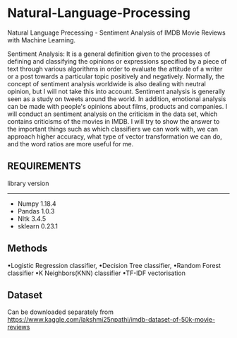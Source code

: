 # Natural-Language-Processing
Natural Language Precessing - Sentiment Analysis of IMDB Movie Reviews with Machine Learning.

Sentiment Analysis: It is a general definition given to the processes of defining and classifying the opinions or expressions specified by a piece of text through various algorithms in order to evaluate the attitude of a writer or a post towards a particular topic positively and negatively. Normally, the concept of sentiment analysis worldwide is also dealing with neutral opinion, but I will not take this into account.
Sentiment analysis is generally seen as a study on tweets around the world. In addition, emotional analysis can be made with people's opinions about films, products and companies. I will conduct an sentiment analysis on the criticism in the data set, which contains criticisms of the movies in IMDB. I will try to show the answer to the important things such as which classifiers we can work with, we can approach higher accuracy, what type of vector transformation we can do, and the word ratios are more useful for me.

REQUIREMENTS
-------------

library       version
-------       -------
* Numpy          1.18.4
* Pandas         1.0.3
* Nltk           3.4.5
* sklearn        0.23.1



Methods
-------
•Logistic Regression classifier,
•Decision Tree classifier,
•Random Forest classifier
•K Neighbors(KNN) classifier
•TF-IDF vectorisation


Dataset
-------
Can be downloaded separately from  https://www.kaggle.com/lakshmi25npathi/imdb-dataset-of-50k-movie-reviews


